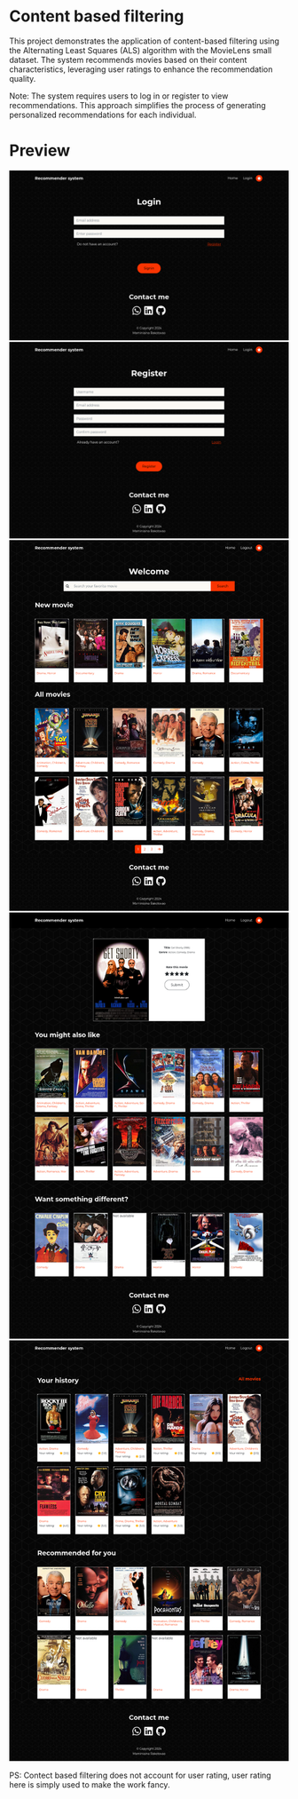# Content based filtering
This project demonstrates the application of content-based filtering using the Alternating Least Squares (ALS) algorithm with the MovieLens small dataset. The system recommends movies based on their content characteristics, leveraging user ratings to enhance the recommendation quality.

Note: The system requires users to log in or register to view recommendations. This approach simplifies the process of generating personalized recommendations for each individual.

# Preview
![Login](./images/login.png)
![Register](./images/register.png)
![Home](./images/home_page.png)
![Detail](./images/detail_movie.png)
![User](./images/user_page.png)

PS: Contect based filtering does not account for user rating, user rating here is simply used to make the work fancy.